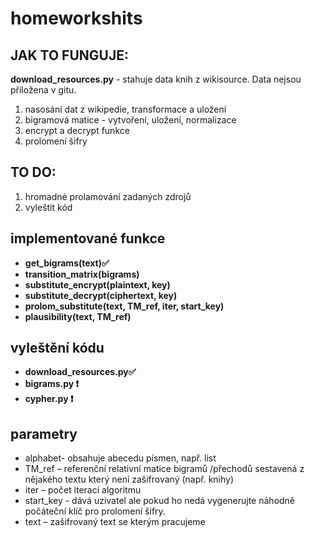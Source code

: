 # homeworkshits

## JAK TO FUNGUJE:

**download_resources.py** - stahuje data knih z wikisource. Data nejsou přiložena v gitu.



1) nasosání dat z wikipedie, transformace a uložení
2) bigramová matice - vytvoření, uložení, normalizace
3) encrypt a decrypt funkce
4) prolomení šifry

## TO DO:

1) hromadné prolamování zadaných zdrojů
2) vyleštit kód

## implementované funkce
  - **get_bigrams(text)✅**
  - **transition_matrix(bigrams)**
  - **substitute_encrypt(plaintext, key)**
  - **substitute_decrypt(ciphertext, key)**
  - **prolom_substitute(text, TM_ref, iter, start_key)**
  - **plausibility(text, TM_ref)**

## vyleštění kódu
  - **download_resources.py✅**
  - **bigrams.py ❗️**
  - **cypher.py ❗️**




## parametry 
  - alphabet- obsahuje abecedu písmen, např. list 
  - TM_ref – referenční relativní matice bigramů /přechodů sestavená z nějakého textu který není zašifrovaný (např. knihy) 
  - iter – počet iterací algoritmu 
  - start_key  - dává uzivatel ale pokud ho nedá vygenerujte náhodně počáteční klíč pro prolomení šifry. 
  - text – zašifrovaný text se kterým pracujeme 